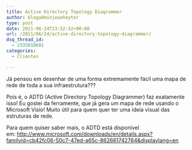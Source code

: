 ```yaml
---
title: Active Directory Topology Diagrammer
author: blogadminjoaoheytor
type: post
date: 2011-06-24T23:52:52+00:00
url: /2011/06/24/active-directory-topology-diagrammer/
dsq_thread_id:
  - 2335010601
categories:
  - Clientes

---
```

Já pensou em desenhar de uma forma extremamente fácil uma mapa de rede de toda a sua infraestrutura???

Pois é, o ADTD (Active Directory Topology Diagrammer) faz exatamente isso! Eu gostei da ferramente, que já gera um mapa de rede usando o Microsoft Visio! Muito útil para quem quer ter uma ideia visual das estruturas de rede.

Para quem quiser saber mais, o ADTD está disponível em: <a href="http://www.microsoft.com/downloads/en/details.aspx?familyid=cb42fc06-50c7-47ed-a65c-862661742764&displaylang=en" target="_blank">http://www.microsoft.com/downloads/en/details.aspx?familyid=cb42fc06-50c7-47ed-a65c-862661742764&displaylang=en</a>